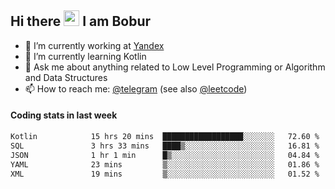 ## Hi there <img src="https://media.giphy.com/media/hvRJCLFzcasrR4ia7z/giphy.gif" width="25px" height="25px"> I am Bobur

- 💼 I’m currently working at [Yandex](https://yandex.ru/)
- 🌱 I’m currently learning Kotlin
- 💬 Ask me about anything related to Low Level Programming or Algorithm and Data Structures
- 📫 How to reach me: [@telegram](https://t.me/octoant) (see also [@leetcode](https://leetcode.com/octoant/))    

#### Coding stats in last week

<!--START_SECTION:waka-->

```txt
Kotlin            15 hrs 20 mins  ██████████████████░░░░░░░   72.60 %
SQL               3 hrs 33 mins   ████▒░░░░░░░░░░░░░░░░░░░░   16.81 %
JSON              1 hr 1 min      █▒░░░░░░░░░░░░░░░░░░░░░░░   04.84 %
YAML              23 mins         ▒░░░░░░░░░░░░░░░░░░░░░░░░   01.86 %
XML               19 mins         ▒░░░░░░░░░░░░░░░░░░░░░░░░   01.52 %
```

<!--END_SECTION:waka-->
